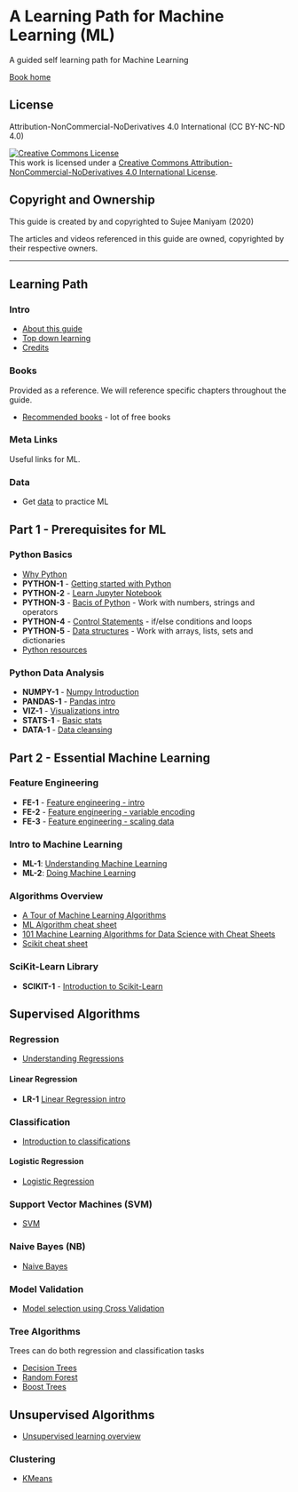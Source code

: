 # A Learning Path for Machine Learning (ML)

A guided self learning path for Machine Learning  

[Book home](https://elephantscale.github.io/guided-machine-learning/)

## License

Attribution-NonCommercial-NoDerivatives 4.0 International (CC BY-NC-ND 4.0)


<a rel="license" href="http://creativecommons.org/licenses/by-nc-nd/4.0/"><img alt="Creative Commons License" style="border-width:0" src="https://i.creativecommons.org/l/by-nc-nd/4.0/88x31.png" /></a><br />This work is licensed under a <a rel="license" href="http://creativecommons.org/licenses/by-nc-nd/4.0/">Creative Commons Attribution-NonCommercial-NoDerivatives 4.0 International License</a>.

## Copyright and Ownership

This guide is created by and copyrighted to Sujee Maniyam (2020)

The articles and videos referenced in this guide are owned, copyrighted by their respective owners.

---

## Learning Path

### Intro

* [About this guide](about.md)
* [Top down learning](top-down-learning.md)
* [Credits](credits.md)

### Books

Provided as a reference. We will reference specific chapters throughout the guide.

* [Recommended books](books.md) - lot of free books

### Meta Links

Useful links for ML.

### Data

* Get [data](data.md) to practice ML

## Part 1 - Prerequisites for ML

### Python Basics

* [Why Python](python/0-README.md)
* **PYTHON-1** - [Getting started with Python](python/1-python-getting-started.md)
* **PYTHON-2** - [Learn Jupyter Notebook](python/2-jupyter-notebook.md)
* **PYTHON-3** - [Bacis of Python](python/3-basics.md) - Work with numbers, strings and operators
* **PYTHON-4** - [Control Statements](python/4-control.md) - if/else conditions and loops
* **PYTHON-5** - [Data structures](python/5-data-structures.md) - Work with arrays, lists, sets and dictionaries
* [Python resources](python/python-resources.md)

### Python Data Analysis

* **NUMPY-1** - [Numpy Introduction](python-data-analysis/np-1__numpy-intro.md)
* **PANDAS-1** - [Pandas intro](python-data-analysis/pd-1__pandas-intro.md)
* **VIZ-1** - [Visualizations intro](python-data-analysis/viz-1__viz-intro.md)
* **STATS-1** - [Basic stats](python-data-analysis/stats-1__basic-stats.md)
* **DATA-1** - [Data cleansing](python-data-analysis/data-1__data-cleansing.md)

## Part 2 - Essential Machine Learning

### Feature Engineering

* **FE-1** - [Feature engineering - intro](feature-engineering/fe-1__intro.md)
* **FE-2** - [Feature engineering - variable encoding](feature-engineering/fe-2__variable-encoding.md)
* **FE-3** - [Feature engineering - scaling data](feature-engineering/fe-3__scaling.md)

### Intro to Machine Learning

* **ML-1**: [Understanding Machine Learning](machine-learning/ml-1__machine-learning-intro.md)
* **ML-2**: [Doing Machine Learning](machine-learning/ml-2__doing-machine-learning.md)

### Algorithms Overview

* [A Tour of Machine Learning Algorithms](https://machinelearningmastery.com/a-tour-of-machine-learning-algorithms/)
* [ML Algorithm cheat sheet](https://docs.microsoft.com/en-us/azure/machine-learning/algorithm-cheat-sheet)
* [101 Machine Learning Algorithms for Data Science with Cheat Sheets](https://www.r-bloggers.com/2019/07/101-machine-learning-algorithms-for-data-science-with-cheat-sheets/)
* [Scikit cheat sheet](https://scikit-learn.org/stable/tutorial/machine_learning_map/index.html)

### SciKit-Learn Library

* **SCIKIT-1**  - [Introduction to Scikit-Learn](scikit-learn/scikit-learn-1.md)

## Supervised Algorithms 

### Regression

* [Understanding Regressions](regressions/regressions.md)

#### Linear Regression

* **LR-1** [Linear Regression intro](regressions/lr-1__linear-regression.md)

### Classification

* [Introduction to classifications](classifications/classifications.md)

#### Logistic Regression

* [Logistic Regression](classifications/logit-1__logistic-regression-1.md)

### Support Vector Machines (SVM)

* [SVM](classifications/svm-1.md)

### Naive Bayes (NB)

* [Naive Bayes](classifications/naive-bayes-1.md)

### Model Validation

* [Model selection using Cross Validation](machine-learning/model-validation.md)

### Tree Algorithms

Trees can do both regression and classification tasks

* [Decision Trees](trees/decision-trees.md)
* [Random Forest](trees/random-forest.md)
* [Boost Trees](trees/boost-trees.md)

## Unsupervised Algorithms

* [Unsupervised learning overview](machine-learning/unsupervised.md)

### Clustering

* [KMeans](clustering/kmeans.md)
